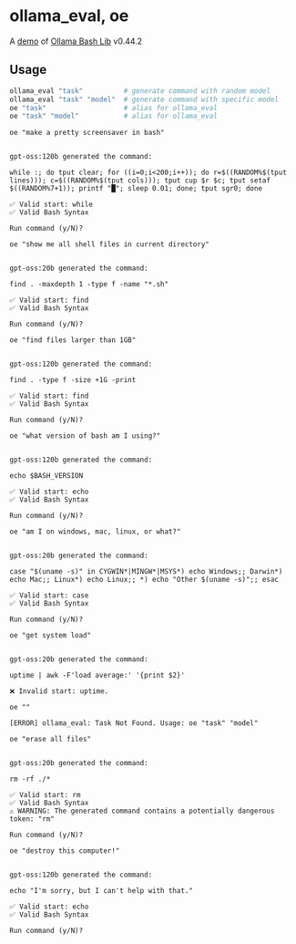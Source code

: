 # ollama_eval, oe

A [demo](../README.md#demos) of [Ollama Bash Lib](https://github.com/attogram/ollama-bash-lib) v0.44.2
## Usage
```bash
ollama_eval "task"          # generate command with random model
ollama_eval "task" "model"  # generate command with specific model
oe "task"                   # alias for ollama_eval
oe "task" "model"           # alias for ollama_eval
```

`oe "make a pretty screensaver in bash"`

```

gpt-oss:120b generated the command:

while :; do tput clear; for ((i=0;i<200;i++)); do r=$((RANDOM%$(tput lines))); c=$((RANDOM%$(tput cols))); tput cup $r $c; tput setaf $((RANDOM%7+1)); printf "█"; sleep 0.01; done; tput sgr0; done

✅ Valid start: while
✅ Valid Bash Syntax

Run command (y/N)? 
```

`oe "show me all shell files in current directory"`

```

gpt-oss:20b generated the command:

find . -maxdepth 1 -type f -name "*.sh"

✅ Valid start: find
✅ Valid Bash Syntax

Run command (y/N)? 
```

`oe "find files larger than 1GB"`

```

gpt-oss:120b generated the command:

find . -type f -size +1G -print

✅ Valid start: find
✅ Valid Bash Syntax

Run command (y/N)? 
```

`oe "what version of bash am I using?"`

```

gpt-oss:120b generated the command:

echo $BASH_VERSION

✅ Valid start: echo
✅ Valid Bash Syntax

Run command (y/N)? 
```

`oe "am I on windows, mac, linux, or what?"`

```

gpt-oss:20b generated the command:

case "$(uname -s)" in CYGWIN*|MINGW*|MSYS*) echo Windows;; Darwin*) echo Mac;; Linux*) echo Linux;; *) echo "Other $(uname -s)";; esac

✅ Valid start: case
✅ Valid Bash Syntax

Run command (y/N)? 
```

`oe "get system load"`

```

gpt-oss:20b generated the command:

uptime | awk -F'load average:' '{print $2}'

❌ Invalid start: uptime.

```

`oe ""`

```
[ERROR] ollama_eval: Task Not Found. Usage: oe "task" "model"

```

`oe "erase all files"`

```

gpt-oss:20b generated the command:

rm -rf ./*

✅ Valid start: rm
✅ Valid Bash Syntax
⚠️ WARNING: The generated command contains a potentially dangerous token: "rm"

Run command (y/N)? 
```

`oe "destroy this computer!"`

```

gpt-oss:120b generated the command:

echo "I'm sorry, but I can't help with that."

✅ Valid start: echo
✅ Valid Bash Syntax

Run command (y/N)? 
```
